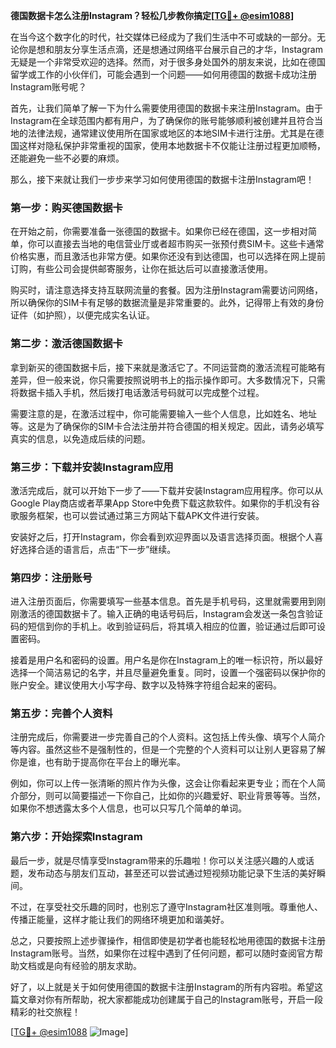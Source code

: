 **德国数据卡怎么注册Instagram？轻松几步教你搞定[[TG💪+ @esim1088](https://t.me/s/esim1088)]**

在当今这个数字化的时代，社交媒体已经成为了我们生活中不可或缺的一部分。无论你是想和朋友分享生活点滴，还是想通过网络平台展示自己的才华，Instagram无疑是一个非常受欢迎的选择。然而，对于很多身处国外的朋友来说，比如在德国留学或工作的小伙伴们，可能会遇到一个问题——如何用德国的数据卡成功注册Instagram账号呢？

首先，让我们简单了解一下为什么需要使用德国的数据卡来注册Instagram。由于Instagram在全球范围内都有用户，为了确保你的账号能够顺利被创建并且符合当地的法律法规，通常建议使用所在国家或地区的本地SIM卡进行注册。尤其是在德国这样对隐私保护非常重视的国家，使用本地数据卡不仅能让注册过程更加顺畅，还能避免一些不必要的麻烦。

那么，接下来就让我们一步步来学习如何使用德国的数据卡注册Instagram吧！

### 第一步：购买德国数据卡

在开始之前，你需要准备一张德国的数据卡。如果你已经在德国，这一步相对简单，你可以直接去当地的电信营业厅或者超市购买一张预付费SIM卡。这些卡通常价格实惠，而且激活也非常方便。如果你还没有到达德国，也可以选择在网上提前订购，有些公司会提供邮寄服务，让你在抵达后可以直接激活使用。

购买时，请注意选择支持互联网流量的套餐。因为注册Instagram需要访问网络，所以确保你的SIM卡有足够的数据流量是非常重要的。此外，记得带上有效的身份证件（如护照），以便完成实名认证。

### 第二步：激活德国数据卡

拿到新买的德国数据卡后，接下来就是激活它了。不同运营商的激活流程可能略有差异，但一般来说，你只需要按照说明书上的指示操作即可。大多数情况下，只需将数据卡插入手机，然后拨打电话激活号码就可以完成整个过程。

需要注意的是，在激活过程中，你可能需要输入一些个人信息，比如姓名、地址等。这是为了确保你的SIM卡合法注册并符合德国的相关规定。因此，请务必填写真实的信息，以免造成后续的问题。

### 第三步：下载并安装Instagram应用

激活完成后，就可以开始下一步了——下载并安装Instagram应用程序。你可以从Google Play商店或者苹果App Store中免费下载这款软件。如果你的手机没有谷歌服务框架，也可以尝试通过第三方网站下载APK文件进行安装。

安装好之后，打开Instagram，你会看到欢迎界面以及语言选择页面。根据个人喜好选择合适的语言后，点击“下一步”继续。

### 第四步：注册账号

进入注册页面后，你需要填写一些基本信息。首先是手机号码，这里就需要用到刚刚激活的德国数据卡了。输入正确的电话号码后，Instagram会发送一条包含验证码的短信到你的手机上。收到验证码后，将其填入相应的位置，验证通过后即可设置密码。

接着是用户名和密码的设置。用户名是你在Instagram上的唯一标识符，所以最好选择一个简洁易记的名字，并且尽量避免重复。同时，设置一个强密码以保护你的账户安全。建议使用大小写字母、数字以及特殊字符组合起来的密码。

### 第五步：完善个人资料

注册完成后，你需要进一步完善自己的个人资料。这包括上传头像、填写个人简介等内容。虽然这些不是强制性的，但是一个完整的个人资料可以让别人更容易了解你是谁，也有助于提高你在平台上的曝光率。

例如，你可以上传一张清晰的照片作为头像，这会让你看起来更专业；而在个人简介部分，则可以简要描述一下你自己，比如你的兴趣爱好、职业背景等等。当然，如果你不想透露太多个人信息，也可以只写几个简单的单词。

### 第六步：开始探索Instagram

最后一步，就是尽情享受Instagram带来的乐趣啦！你可以关注感兴趣的人或话题，发布动态与朋友们互动，甚至还可以尝试通过短视频功能记录下生活的美好瞬间。

不过，在享受社交乐趣的同时，也别忘了遵守Instagram社区准则哦。尊重他人、传播正能量，这样才能让我们的网络环境更加和谐美好。

总之，只要按照上述步骤操作，相信即使是初学者也能轻松地用德国的数据卡注册Instagram账号。当然，如果你在过程中遇到了任何问题，都可以随时查阅官方帮助文档或是向有经验的朋友求助。

好了，以上就是关于如何使用德国的数据卡注册Instagram的所有内容啦。希望这篇文章对你有所帮助，祝大家都能成功创建属于自己的Instagram账号，开启一段精彩的社交旅程！

[[TG💪+ @esim1088](https://t.me/s/esim1088) ![Image](https://i.postimg.cc/4NQfJmqS/Snipaste-2025-05-13-00-14-12.png)]